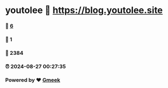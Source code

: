 # youtolee :link: https://blog.youtolee.site 
### :page_facing_up: [6](https://blog.youtolee.site/tag.html) 
### :speech_balloon: 1 
### :hibiscus: 2384 
### :alarm_clock: 2024-08-27 00:27:35 
### Powered by :heart: [Gmeek](https://github.com/Meekdai/Gmeek)
